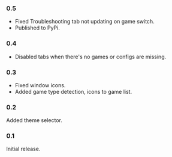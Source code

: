 ### 0.5
- Fixed Troubleshooting tab not updating on game switch.
- Published to PyPi.

### 0.4
- Disabled tabs when there's no games or configs are missing.

### 0.3
- Fixed window icons.
- Added game type detection, icons to game list.

### 0.2
Added theme selector.

### 0.1
Initial release.
